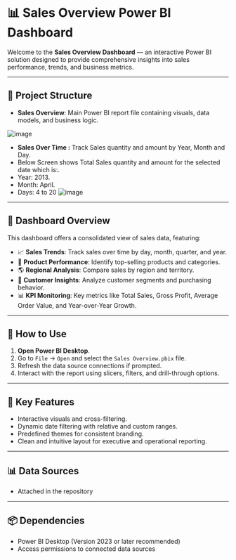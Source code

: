 # 📊 Sales Overview Power BI Dashboard

Welcome to the **Sales Overview Dashboard** — an interactive Power BI solution designed to provide comprehensive insights into sales performance, trends, and business metrics.

---

## 📁 Project Structure

- **Sales Overview**: Main Power BI report file containing visuals, data models, and business logic.

![image](https://github.com/user-attachments/assets/2079fd91-db51-4a11-8a16-ae2917cc76b3)

- **Sales Over Time :** Track Sales quantity and amount by Year, Month and Day.
- Below Screen shows Total Sales quantity and amount for the selected date which is:.
- Year: 2013.
- Month: April.
- Days: 4 to 20 
![image](https://github.com/user-attachments/assets/31638051-603b-4190-876b-bf6e55df5885)

---

## 📝 Dashboard Overview

This dashboard offers a consolidated view of sales data, featuring:

- 📈 **Sales Trends**: Track sales over time by day, month, quarter, and year.
- 🛒 **Product Performance**: Identify top-selling products and categories.
- 🌎 **Regional Analysis**: Compare sales by region and territory.
- 👥 **Customer Insights**: Analyze customer segments and purchasing behavior.
- 📊 **KPI Monitoring**: Key metrics like Total Sales, Gross Profit, Average Order Value, and Year-over-Year Growth.

---

## 🔧 How to Use

1. **Open Power BI Desktop**.
2. Go to `File` → `Open` and select the `Sales Overview.pbix` file.
3. Refresh the data source connections if prompted.
4. Interact with the report using slicers, filters, and drill-through options.

---

## 📌 Key Features

- Interactive visuals and cross-filtering.
- Dynamic date filtering with relative and custom ranges.
- Predefined themes for consistent branding.
- Clean and intuitive layout for executive and operational reporting.

---

## 📊 Data Sources

- Attached in the repository
--- 

## 📦 Dependencies

- Power BI Desktop (Version 2023 or later recommended)
- Access permissions to connected data sources

